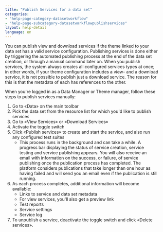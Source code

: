 ```yaml
---
title: "Publish Services for a data set"
categories:
- "help-page-category-datasetworkflow"
- "help-page-subcategory-datasetworkflowpublishservices"
layout: help-detail
language: en
---
```


You can publish view and download services if the theme linked to your data set has a valid service configuration. Publishing services is done either by triggering the automated publishing process at the end of the data set creation, or through a manual command later on. When you publish services, the system always creates all configured services types at once; in other words, if your theme configuration includes a view- and a download service, it is not possible to publish just a download service. The reason for this is that the metadata of each has references to the other.

When you're logged in as a Data Manager or Theme manager, follow these steps to publish services manually:

1.	Go to &laquo;Data&raquo; on the main toolbar
2.	Pick the data set from the resource list for which you'd like to publish services
3.	Go to &laquo;View Services&raquo; or &laquo;Download Services&raquo;
4.	Activate the toggle switch
5.  Click &laquo;Publish services&raquo; to create and start the service, and also run any configured test suites
    *	This process runs in the background and can take a while. A progress bar displaying the status of service creation, service testing and service publishing appears. You will also receive an email with information on the success, or failure, of service publishing once the publication process has completed. The platform considers publications that take longer than one hour as having failed and will send you an email even if the publication is still running.<img src="/images/help/en/publish_services.png" alt="" title="Publishing view services" class="img-responsive img-inline-help"/>
6.	As each process completes, additional information will become available:
    *	Links to service and data set metadata
    *	For view services, you'll also get a preview link
    *	Test reports
    * Service settings
    * Service log <img src="/images/help/en/publish_services_testing.png" alt="" title="Publishing view services" class="img-responsive img-inline-help"/>
7.	To unpublish a service, deactivate the toggle switch and click &laquo;Delete services&raquo;.
